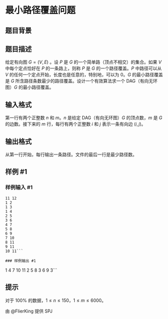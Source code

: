 # 最小路径覆盖问题

## 题目背景



## 题目描述

给定有向图 $G=(V,E)$ 。设 $P$ 是 $G$ 的一个简单路（顶点不相交）的集合。如果 $V$ 中每个定点恰好在 $P$ 的一条路上，则称 $P$ 是 $G$ 的一个路径覆盖。$P$ 中路径可以从 $V$ 的任何一个定点开始，长度也是任意的，特别地，可以为 $0$。$G$ 的最小路径覆盖是 $G$ 所含路径条数最少的路径覆盖。设计一个有效算法求一个 DAG（有向无环图）$G$ 的最小路径覆盖。


## 输入格式

第一行有两个正整数 $n$ 和 $m$。$n$ 是给定 DAG（有向无环图）$G$ 的顶点数，$m$ 是 $G$ 的边数。接下来的 $m$ 行，每行有两个正整数 $i$ 和 $j$ 表示一条有向边 $(i,j)$。

## 输出格式

从第一行开始，每行输出一条路径。文件的最后一行是最少路径数。


## 样例 #1

### 样例输入 #1
```
11 12
1 2
1 3
1 4
2 5
3 6
4 7
5 8
6 9
7 10
8 11
9 11
10 11```

### 样例输出 #1

```
1 4 7 10 11
2 5 8
3 6 9
3```

## 提示

对于 $100\%$ 的数据，$1\leq n\leq 150$，$1\leq m\leq 6000$。

由 @FlierKing 提供 SPJ
